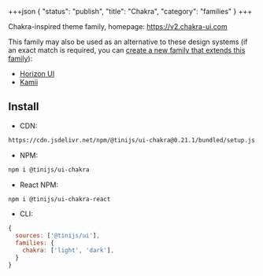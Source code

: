 +++json
{
  "status": "publish",
  "title": "Chakra",
  "category": "families"
}
+++

Chakra-inspired theme family, homepage: <https://v2.chakra-ui.com>

This family may also be used as an alternative to these design systems (if an exact match is required, you can [create a new family that extends this family](/ui/folder-structure)):
- [Horizon UI](https://horizon-ui.com/documentation/docs/introduction)
- [Kamii](https://designsystem.raksul.com/731d8c745/p/28c69a-styles)

## Install

- CDN:

```txt
https://cdn.jsdelivr.net/npm/@tinijs/ui-chakra@0.21.1/bundled/setup.js
```

- NPM:

```bash
npm i @tinijs/ui-chakra
```

- React NPM:

```bash
npm i @tinijs/ui-chakra-react
```

- CLI:

```js
{
  sources: ['@tinijs/ui'],
  families: {
    chakra: ['light', 'dark'],
  }
}
```
